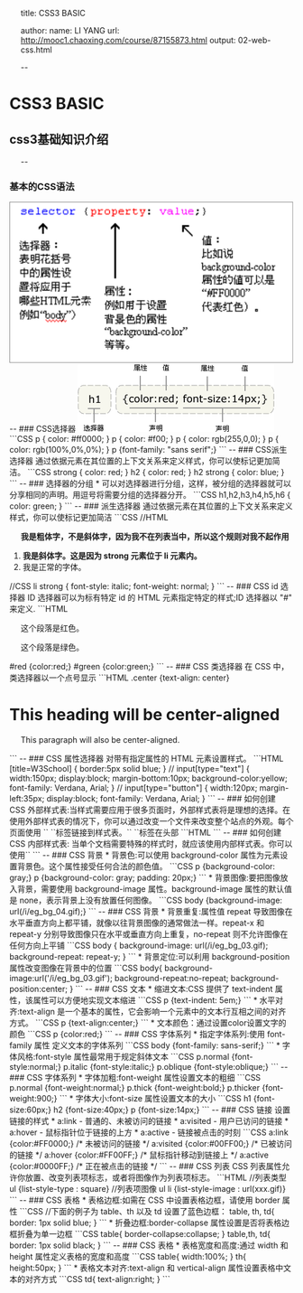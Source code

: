title: CSS3 BASIC

author:
  name: LI YANG
  url: http://mooc1.chaoxing.com/course/87155873.html
output: 02-web-css.html

--
# CSS3 BASIC
## css3基础知识介绍
--
### 基本的CSS语法
<img src="img/web-css-00.png" alt="">
--
### CSS选择器
<img src="img/web-css-01.png" alt="">
```CSS
p { color: #ff0000; }
p { color: #f00; }
p { color: rgb(255,0,0); }
p { color: rgb(100%,0%,0%); }
p {font-family: "sans serif";}
```
--
### CSS派生选择器
通过依据元素在其位置的上下文关系来定义样式，你可以使标记更加简洁。
```CSS
strong { color: red; }
h2 { color: red; }
h2 strong { color: blue; }
```
--
### 选择器的分组
* 可以对选择器进行分组，这样，被分组的选择器就可以分享相同的声明。用逗号将需要分组的选择器分开。
```CSS
h1,h2,h3,h4,h5,h6 {
  color: green;
}
```
--
### 派生选择器
通过依据元素在其位置的上下文关系来定义样式，你可以使标记更加简洁
```CSS
//HTML
<p><strong>我是粗体字，不是斜体字，因为我不在列表当中，所以这个规则对我不起作用</strong></p>

<ol>
<li><strong>我是斜体字。这是因为 strong 元素位于 li 元素内。</strong></li>
<li>我是正常的字体。</li>
</ol>
//CSS
li strong {
    font-style: italic;
    font-weight: normal;
}
```
--
### CSS id 选择器
ID 选择器可以为标有特定 id 的 HTML 元素指定特定的样式;ID 选择器以 "#" 来定义.
```HTML
<p id="red">这个段落是红色。</p>
<p id="green">这个段落是绿色。</p>
#red {color:red;}
#green {color:green;}
```
--
### CSS 类选择器
在 CSS 中，类选择器以一个点号显示
```HTML
.center {text-align: center}
<h1 class="center">
This heading will be center-aligned
</h1>
<p class="center">
This paragraph will also be center-aligned.
</p>
```
--
### CSS 属性选择器
对带有指定属性的 HTML 元素设置样式。
```HTML
[title=W3School] {
  border:5px solid blue;
}
//
input[type="text"]
{
  width:150px;
  display:block;
  margin-bottom:10px;
  background-color:yellow;
  font-family: Verdana, Arial;
}
//
input[type="button"]
{
  width:120px;
  margin-left:35px;
  display:block;
  font-family: Verdana, Arial;
}
```
--
### 如何创建 CSS
外部样式表:当样式需要应用于很多页面时，外部样式表将是理想的选择。在使用外部样式表的情况下，你可以通过改变一个文件来改变整个站点的外观。每个页面使用 ``<link> ``标签链接到样式表。``<link> ``标签在头部
```HTML
<head>
  <link rel="stylesheet" type="text/css" href="mystyle.css" />
</head>
```
--
### 如何创建 CSS
内部样式表: 当单个文档需要特殊的样式时，就应该使用内部样式表。你可以使用`` <style>`` 标签在文档头部定义内部样式表
```CSS
hr {color: sienna;}
p {margin-left: 20px;}
body {background-image: url("images/back40.gif");}
```
--
### 如何创建 CSS
内部样式表: 当单个文档需要特殊的样式时，就应该使用内部样式表。你可以使用 ``<style> ``标签在文档头部定义内部样式表
```HTML
<head>
<style type="text/css">
  hr {color: sienna;}
  p {margin-left: 20px;}
  body {background-image: url("images/back40.gif");}
</style>
</head>
```
--
### CSS 背景
* 背景色:可以使用 background-color 属性为元素设置背景色。这个属性接受任何合法的颜色值。
```CSS
p {background-color: gray;}
p {background-color: gray; padding: 20px;}
```
* 背景图像:要把图像放入背景，需要使用 background-image 属性。background-image 属性的默认值是 none，表示背景上没有放置任何图像。
```CSS
body {background-image: url(/i/eg_bg_04.gif);}
```
--
### CSS 背景
* 背景重复:属性值 repeat 导致图像在水平垂直方向上都平铺，就像以往背景图像的通常做法一样。repeat-x 和 repeat-y 分别导致图像只在水平或垂直方向上重复，no-repeat 则不允许图像在任何方向上平铺
```CSS 
body { 
  background-image: url(/i/eg_bg_03.gif);
  background-repeat: repeat-y;
}
```
* 背景定位:可以利用 background-position 属性改变图像在背景中的位置
```CSS 
body{ 
    background-image:url('/i/eg_bg_03.gif');
    background-repeat:no-repeat;
    background-position:center;
}
```
--
### CSS 文本
* 缩进文本:CSS 提供了 text-indent 属性，该属性可以方便地实现文本缩进
```CSS
p {text-indent: 5em;}
```
* 水平对齐:text-align 是一个基本的属性，它会影响一个元素中的文本行互相之间的对齐方式。
```CSS
p {text-align:center;}
```
* 文本颜色：通过设置color设置文字的颜色
```CSS
p {color:red;}
```
--
### CSS 字体系列
* 指定字体系列:使用 font-family 属性 定义文本的字体系列
```CSS
body {font-family: sans-serif;}
```
* 字体风格:font-style 属性最常用于规定斜体文本
```CSS
p.normal {font-style:normal;}
p.italic {font-style:italic;}
p.oblique {font-style:oblique;}
```
--
### CSS 字体系列
* 字体加粗:font-weight 属性设置文本的粗细
```CSS
p.normal {font-weight:normal;}
p.thick {font-weight:bold;}
p.thicker {font-weight:900;}
```
* 字体大小:font-size 属性设置文本的大小
```CSS
h1 {font-size:60px;}
h2 {font-size:40px;}
p {font-size:14px;}
```
--
### CSS 链接
设置链接的样式
* a:link - 普通的、未被访问的链接
* a:visited - 用户已访问的链接
* a:hover - 鼠标指针位于链接的上方
* a:active - 链接被点击的时刻
```CSS
a:link {color:#FF0000;}     /* 未被访问的链接 */
a:visited {color:#00FF00;}  /* 已被访问的链接 */
a:hover {color:#FF00FF;}    /* 鼠标指针移动到链接上 */
a:active {color:#0000FF;}   /* 正在被点击的链接 */
```
--
### CSS 列表
CSS 列表属性允许你放置、改变列表项标志，或者将图像作为列表项标志。
```HTML
//列表类型
ul {list-style-type : square}
//列表项图像
ul li {list-style-image : url(xxx.gif)}
```
--
### CSS 表格
* 表格边框:如需在 CSS 中设置表格边框，请使用 border 属性
```CSS
//下面的例子为 table、th 以及 td 设置了蓝色边框：
table, th, td{
  border: 1px solid blue;
}
```
* 折叠边框:border-collapse 属性设置是否将表格边框折叠为单一边框
```CSS
table{
  border-collapse:collapse;
}
table,th, td{
  border: 1px solid black;
}
```
--
### CSS 表格
* 表格宽度和高度:通过 width 和 height 属性定义表格的宽度和高度
```CSS
table{
  width:100%;
}
th{
  height:50px;
}
```
* 表格文本对齐:text-align 和 vertical-align 属性设置表格中文本的对齐方式
```CSS
td{
  text-align:right;
}
```